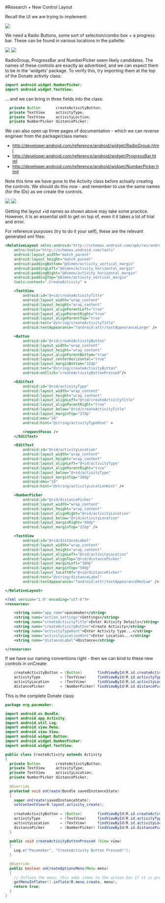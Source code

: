 #Research + New Control Layout

Recall the UI we are trying to implement:

![](../img/x18.png)

We need a Radio Buttons, some sort of selection/combo box + a progress bar. These can be found in various locations in the pallette:

![](../img/x21.png)
![](../img/x22.png)

RadioGroup, ProgressBar and NumberPicker seem likely candidates. The names of these controls are exactly as advertised, and we can expect them to be in the 'widgets' package. To verify this, try importing them at the top of the Donate activity class:

~~~java
import android.widget.NumberPicker;
import android.widget.TextView;
~~~

... and we can bring in three fields into the class:

~~~java
  private Button       createActivityButton;
  private TextView     activityType;
  private TextView     activityLoction;
  private NumberPicker distancePicker;
~~~

We can also open up three pages of documentation - which we can reverse engineer from the package/class names:

- <http://developer.android.com/reference/android/widget/RadioGroup.html>
- <http://developer.android.com/reference/android/widget/ProgressBar.html>
- <http://developer.android.com/reference/android/widget/NumberPicker.html>

Note this time we have gone to the Activity class before actually creating the controls. We should do this now - and remember to use the same names (for the IDs) as we create the controls.

![](../img/x19.png)
![](../img/x20.png)

Getting the layout +id names as shown above may take some practice. However, it is an essential skill to get on top of, even it it takes a lot of trial and error.

For reference purposes (try to do it your self), these are the relevant generated xml files:

~~~xml
<RelativeLayout xmlns:android="http://schemas.android.com/apk/res/android"
    xmlns:tools="http://schemas.android.com/tools"
    android:layout_width="match_parent"
    android:layout_height="match_parent"
    android:paddingBottom="@dimen/activity_vertical_margin"
    android:paddingLeft="@dimen/activity_horizontal_margin"
    android:paddingRight="@dimen/activity_horizontal_margin"
    android:paddingTop="@dimen/activity_vertical_margin"
    tools:context=".CreateActivity" >

    <TextView
        android:id="@+id/createActivityTitle"
        android:layout_width="wrap_content"
        android:layout_height="wrap_content"
        android:layout_alignParentLeft="true"
        android:layout_alignParentRight="true"
        android:layout_alignParentTop="true"
        android:text="@string/createActivityTitle"
        android:textAppearance="?android:attr/textAppearanceLarge" />

    <Button
        android:id="@+id/createActivityButton"
        android:layout_width="wrap_content"
        android:layout_height="wrap_content"
        android:layout_alignParentBottom="true"
        android:layout_centerHorizontal="true"
        android:layout_marginBottom="22dp"
        android:text="@string/createActivityButton" 
        android:onClick="createActivityButtonPressed"/>

    <EditText
        android:id="@+id/activityType"
        android:layout_width="wrap_content"
        android:layout_height="wrap_content"
        android:layout_alignLeft="@+id/createActivityTitle"
        android:layout_alignParentRight="true"
        android:layout_below="@+id/createActivityTitle"
        android:layout_marginTop="27dp"
        android:ems="10"
        android:hint="@string/activityTypeHint" >

        <requestFocus />
    </EditText>

    <EditText
        android:id="@+id/activityLocation"
        android:layout_width="wrap_content"
        android:layout_height="wrap_content"
        android:layout_alignLeft="@+id/activityType"
        android:layout_alignParentRight="true"
        android:layout_below="@+id/activityType"
        android:layout_marginTop="20dp"
        android:ems="10"
        android:hint="@string/activityLocationHint" />

    <NumberPicker
        android:id="@+id/distancePicker"
        android:layout_width="wrap_content"
        android:layout_height="wrap_content"
        android:layout_alignRight="@+id/activityLocation"
        android:layout_below="@+id/activityLocation"
        android:layout_marginRight="40dp"
        android:layout_marginTop="22dp" />

    <TextView
        android:id="@+id/distanceLabel"
        android:layout_width="wrap_content"
        android:layout_height="wrap_content"
        android:layout_alignLeft="@+id/activityLocation"
        android:layout_alignTop="@+id/distancePicker"
        android:layout_marginLeft="30dp"
        android:layout_marginTop="50dp"
        android:layout_toLeftOf="@+id/distancePicker"
        android:text="@string/distanceLabel"
        android:textAppearance="?android:attr/textAppearanceMedium" />

</RelativeLayout>
~~~

~~~xml
<?xml version="1.0" encoding="utf-8"?>
<resources>

    <string name="app_name">pacemaker</string>
    <string name="action_settings">Settings</string>
    <string name="createActivityTitle">Enter Activity Details</string>
    <string name="createActivityButton">Create Activity</string>
    <string name="activityTypeHint">Enter Activity type...</string>
    <string name="activityLocationHint">Enter Location...</string>
    <string name="distanceLabel">Distance</string>

</resources>
~~~

If we have our naming conventions right - then we can bind to these new controls in onCreate:

~~~java
    createActivityButton = (Button)       findViewById(R.id.createActivityButton);
    activityType         = (TextView)     findViewById(R.id.activityType);
    activityLocation     = (TextView)     findViewById(R.id.activityLocation);
    distancePicker       = (NumberPicker) findViewById(R.id.distancePicker);
~~~


This is the complete Donate class:

~~~java
package org.pacemaker;

import android.os.Bundle;
import android.app.Activity;
import android.util.Log;
import android.view.Menu;
import android.view.View;
import android.widget.Button;
import android.widget.NumberPicker;
import android.widget.TextView;

public class CreateActivity extends Activity
{
  private Button       createActivityButton;
  private TextView     activityType;
  private TextView     activityLocation;
  private NumberPicker distancePicker;
  
  @Override
  protected void onCreate(Bundle savedInstanceState)
  {
    super.onCreate(savedInstanceState);
    setContentView(R.layout.activity_create);
    
    createActivityButton = (Button)       findViewById(R.id.createActivityButton);
    activityType         = (TextView)     findViewById(R.id.activityType);
    activityLocation     = (TextView)     findViewById(R.id.activityLocation);
    distancePicker       = (NumberPicker) findViewById(R.id.distancePicker);
  }
  
  public void createActivityButtonPressed (View view) 
  {
    Log.v("Pacemaker", "CreateActivity Button Pressed!");
  }

  @Override
  public boolean onCreateOptionsMenu(Menu menu)
  {
    // Inflate the menu; this adds items to the action bar if it is present.
    getMenuInflater().inflate(R.menu.create, menu);
    return true;
  }
}
~~~

